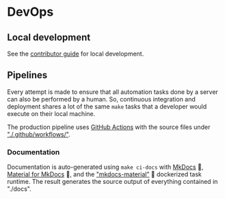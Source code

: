 # DevOps

## Local development

See the [contributor guide](./contribute.md) for local development.

## Pipelines

Every attempt is made to ensure that all automation tasks done by a server can also be performed by a human. So, continuous integration and deployment shares a lot of the same `make` tasks that a developer would execute on their local machine.

The production pipeline uses [GitHub Actions](https://github.com/ericis/hello-cloud/actions) with the source files under ["./.github/workflows/"](https://github.com/ericis/hello-cloud/tree/main/.github/workflows).

### Documentation

Documentation is auto-generated using `make ci-docs` with [MkDocs](https://www.mkdocs.org/) 🔗, [Material for MkDocs](https://squidfunk.github.io/mkdocs-material/) 🔗, and the ["mkdocs-material"](https://hub.docker.com/r/squidfunk/mkdocs-material/) 🔗 dockerized task runtime. The result generates the source output of everything contained in "./docs".
